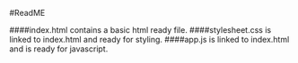 #ReadME

####index.html contains a basic html ready file.
####stylesheet.css is linked to index.html and ready for styling.
####app.js is linked to index.html and is ready for javascript. 
